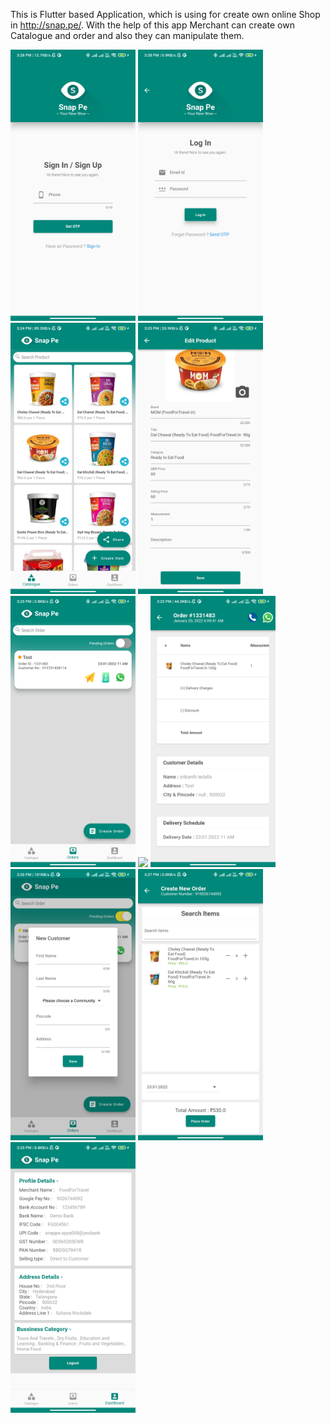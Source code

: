 This is Flutter based Application, which is using for create own online Shop in http://snap.pe/.
With the help of this app Merchant can create own Catalogue and order and also they can manipulate them.

<img src="1.jpg" width="200"> <img src="2.jpg" width="200"> 
<img src="3.jpg" width="200"> <img src="3.5.jpg" width="200"> 
<img src="4.0.jpg" width="200"> <img src="4.3.jpg" width="200"> 
<img src="4.5.jpg" width="200"> <img src="4.10.jpg" width="200"> 
<img src="4.11.jpg" width="200"> <img src="5.jpg" width="200"> 
